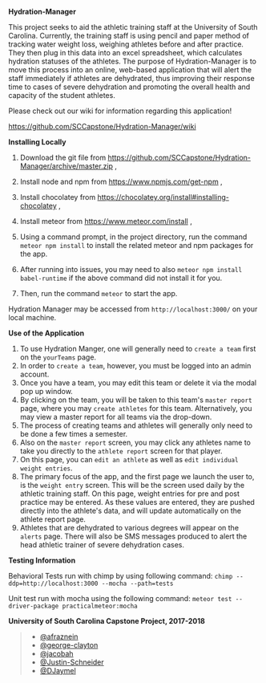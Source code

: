 **Hydration-Manager**

This project seeks to aid the athletic training staff at the University of South Carolina.
Currently, the training staff is using pencil and paper method of tracking water weight loss, weighing athletes before and after practice.
They then plug in this data into an excel spreadsheet, which calculates hydration statuses of the athletes.
The purpose of Hydration-Manager is to move this process into an online, web-based application that will alert the staff immediately if athletes are dehydrated,
thus improving their response time to cases of severe dehydration and promoting the overall health and capacity of the student athletes.

Please check out our wiki for information regarding this application!

https://github.com/SCCapstone/Hydration-Manager/wiki

**Installing Locally**

1. Download the git file from https://github.com/SCCapstone/Hydration-Manager/archive/master.zip ,
2. Install node and npm from https://www.npmjs.com/get-npm ,
3. Install chocolatey from https://chocolatey.org/install#installing-chocolatey ,
4. Install meteor from https://www.meteor.com/install ,

5. Using a command prompt, in the project directory, run the command `meteor npm install` to install the related meteor and npm packages for the app.
6.  After running into issues, you may need to also `meteor npm install babel-runtime` if the above command did not install it for you.
7. Then, run the command `meteor` to start the app.

Hydration Manager may be accessed from `http://localhost:3000/` on your local machine.

**Use of the Application**

1. To use Hydration Manger, one will generally need to `create a team` first on the `yourTeams` page.
2. In order to `create a team`, however, you must be logged into an admin account.
3. Once you have a team, you may edit this team or delete it via the modal pop up window. 
4. By clicking on the team, you will be taken to this team's `master report` page, 
where you may `create athletes` for this team. Alternatively, you may view a master report for all teams via the drop-down.
5. The process of creating teams and athletes will generally only need to be done a few times a semester.
6. Also on the `master report` screen, 
you may click any athletes name to take you directly to the `athlete report` screen for that player. 
7. On this page, you can `edit an athlete` as well as `edit individual weight entries`.
8. The primary focus of the app, and the first page we launch the user to, is the `weight entry` screen. This will be the screen used daily by the athletic training staff.
On this page, weight entries for pre and post practice may be entered. As these values are entered, they are pushed directly into the athlete's data, and will update automatically on the athlete report page.
9. Athletes that are dehydrated to various degrees will appear on the `alerts` page. There will also be SMS messages produced to alert the head athletic trainer of severe dehydration cases.




**Testing Information**

Behavioral Tests run with chimp by using following command:
`chimp --ddp=http://localhost:3000 --mocha --path=tests`

Unit test run with mocha using the following command:
`meteor test --driver-package practicalmeteor:mocha`

**University of South Carolina Capstone Project, 2017-2018**
> * [@afraznein](https://github.com/afraznein)
> * [@george-clayton](https://github.com/george-clayton)
> * [@jacobah](https://github.com/jacobah)
> * [@Justin-Schneider](https://github.com/Justin-Schneider)
> * [@DJaymel](https://github.com/DJaymel)
